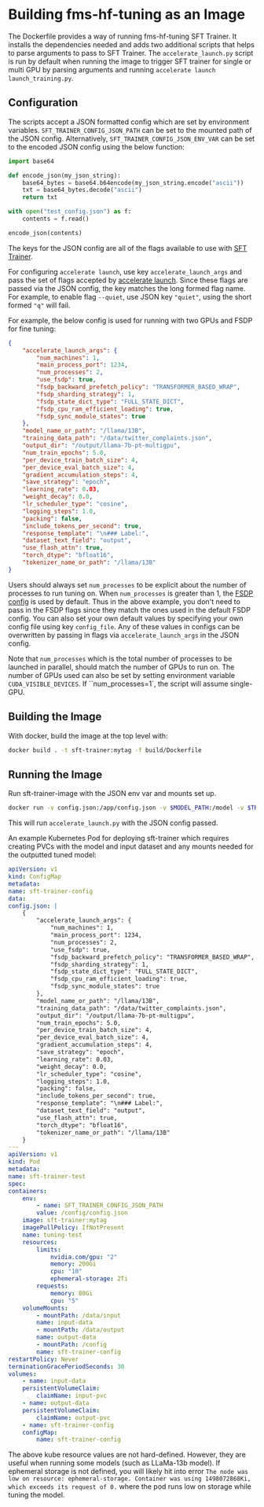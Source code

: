 # Building fms-hf-tuning as an Image

The Dockerfile provides a way of running fms-hf-tuning SFT Trainer. It installs the dependencies needed and adds two additional scripts that helps to parse arguments to pass to SFT Trainer. The `accelerate_launch.py` script is run by default when running the image to trigger SFT trainer for single or multi GPU by parsing arguments and running `accelerate launch launch_training.py`. 

## Configuration

The scripts accept a JSON formatted config which are set by environment variables. `SFT_TRAINER_CONFIG_JSON_PATH` can be set to the mounted path of the JSON config. Alternatively, `SFT_TRAINER_CONFIG_JSON_ENV_VAR` can be set to the encoded JSON config using the below function:

```py
import base64

def encode_json(my_json_string):
    base64_bytes = base64.b64encode(my_json_string.encode("ascii"))
    txt = base64_bytes.decode("ascii")
    return txt

with open("test_config.json") as f:
    contents = f.read()

encode_json(contents)
```

The keys for the JSON config are all of the flags available to use with [SFT Trainer](https://huggingface.co/docs/trl/sft_trainer#trl.SFTTrainer).

For configuring `accelerate launch`, use key `accelerate_launch_args` and pass the set of flags accepted by [accelerate launch](https://huggingface.co/docs/accelerate/package_reference/cli#accelerate-launch). Since these flags are passed via the JSON config, the key matches the long formed flag name. For example, to enable flag `--quiet`, use JSON key `"quiet"`, using the short formed `"q"` will fail.

For example, the below config is used for running with two GPUs and FSDP for fine tuning:

```json
{
    "accelerate_launch_args": {
        "num_machines": 1,
        "main_process_port": 1234,
        "num_processes": 2,
        "use_fsdp": true,
        "fsdp_backward_prefetch_policy": "TRANSFORMER_BASED_WRAP",
        "fsdp_sharding_strategy": 1,
        "fsdp_state_dict_type": "FULL_STATE_DICT",
        "fsdp_cpu_ram_efficient_loading": true,
        "fsdp_sync_module_states": true
    },
    "model_name_or_path": "/llama/13B",
    "training_data_path": "/data/twitter_complaints.json",
    "output_dir": "/output/llama-7b-pt-multigpu",
    "num_train_epochs": 5.0,
    "per_device_train_batch_size": 4,
    "per_device_eval_batch_size": 4,
    "gradient_accumulation_steps": 4,
    "save_strategy": "epoch",
    "learning_rate": 0.03,
    "weight_decay": 0.0,
    "lr_scheduler_type": "cosine",
    "logging_steps": 1.0,
    "packing": false,
    "include_tokens_per_second": true,
    "response_template": "\n### Label:",
    "dataset_text_field": "output",
    "use_flash_attn": true,
    "torch_dtype": "bfloat16",
    "tokenizer_name_or_path": "/llama/13B"
}
```

Users should always set `num_processes` to be explicit about the number of processes to run tuning on. When `num_processes` is greater than 1, the [FSDP config](https://github.com/foundation-model-stack/fms-hf-tuning/blob/main/fixtures/accelerate_fsdp_defaults.yaml) is used by default. Thus in the above example, you don't need to pass in the FSDP flags since they match the ones used in the default FSDP config. You can also set your own default values by specifying your own config file using key `config_file`. Any of these values in configs can be overwritten by passing in flags via `accelerate_launch_args` in the JSON config.

Note that `num_processes` which is the total number of processes to be launched in parallel, should match the number of GPUs to run on. The number of GPUs used can also be set by setting environment variable `CUDA_VISIBLE_DEVICES`. If ``num_processes=1`, the script will assume single-GPU.


## Building the Image

With docker, build the image at the top level with:

```sh
docker build . -t sft-trainer:mytag -f build/Dockerfile
```

## Running the Image

Run sft-trainer-image with the JSON env var and mounts set up.

```sh
docker run -v config.json:/app/config.json -v $MODEL_PATH:/model -v $TRAINING_DATA_PATH:/data/twitter_complaints.json --env SFT_TRAINER_CONFIG_JSON_PATH=/app/config.json sft-trainer:mytag
```

This will run `accelerate_launch.py` with the JSON config passed.

An example Kubernetes Pod for deploying sft-trainer which requires creating PVCs with the model and input dataset and any mounts needed for the outputted tuned model:

```yaml
apiVersion: v1
kind: ConfigMap
metadata:
name: sft-trainer-config
data:
config.json: |
    {
        "accelerate_launch_args": {
            "num_machines": 1,
            "main_process_port": 1234,
            "num_processes": 2,
            "use_fsdp": true,
            "fsdp_backward_prefetch_policy": "TRANSFORMER_BASED_WRAP",
            "fsdp_sharding_strategy": 1,
            "fsdp_state_dict_type": "FULL_STATE_DICT",
            "fsdp_cpu_ram_efficient_loading": true,
            "fsdp_sync_module_states": true
        },
        "model_name_or_path": "/llama/13B",
        "training_data_path": "/data/twitter_complaints.json",
        "output_dir": "/output/llama-7b-pt-multigpu",
        "num_train_epochs": 5.0,
        "per_device_train_batch_size": 4,
        "per_device_eval_batch_size": 4,
        "gradient_accumulation_steps": 4,
        "save_strategy": "epoch",
        "learning_rate": 0.03,
        "weight_decay": 0.0,
        "lr_scheduler_type": "cosine",
        "logging_steps": 1.0,
        "packing": false,
        "include_tokens_per_second": true,
        "response_template": "\n### Label:",
        "dataset_text_field": "output",
        "use_flash_attn": true,
        "torch_dtype": "bfloat16",
        "tokenizer_name_or_path": "/llama/13B"
    }
---
apiVersion: v1
kind: Pod
metadata:
name: sft-trainer-test
spec:
containers:
    env:
        - name: SFT_TRAINER_CONFIG_JSON_PATH
        value: /config/config.json
    image: sft-trainer:mytag
    imagePullPolicy: IfNotPresent
    name: tuning-test
    resources:
        limits:
            nvidia.com/gpu: "2"
            memory: 200Gi
            cpu: "10"
            ephemeral-storage: 2Ti
        requests:
            memory: 80Gi
            cpu: "5"
    volumeMounts:
        - mountPath: /data/input
        name: input-data
        - mountPath: /data/output
        name: output-data
        - mountPath: /config
        name: sft-trainer-config
restartPolicy: Never
terminationGracePeriodSeconds: 30
volumes:
    - name: input-data
    persistentVolumeClaim:
        claimName: input-pvc
    - name: output-data
    persistentVolumeClaim:
        claimName: output-pvc
    - name: sft-trainer-config
    configMap:
        name: sft-trainer-config
```

The above kube resource values are not hard-defined. However, they are useful when running some models (such as LLaMa-13b model). If ephemeral storage is not defined, you will likely hit into error `The node was low on resource: ephemeral-storage. Container was using 1498072868Ki, which exceeds its request of 0.` where the pod runs low on storage while tuning the model.